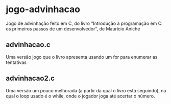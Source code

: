 # jogo-advinhacao
Jogo de advinhação feito em C, do livro "Introdução à programação em C: os primeiros passos de um desenvolvedor", de Maurício Aniche

## advinhacao.c
Uma versão jogo que o livro apresenta usando um for para enumerar as tentativas

## advinhacao2.c
Uma versão um pouco melhorada (a partir da qual o livro está seguindo), na qual o loop usado é o while, onde o jogador joga até acertar o número.
